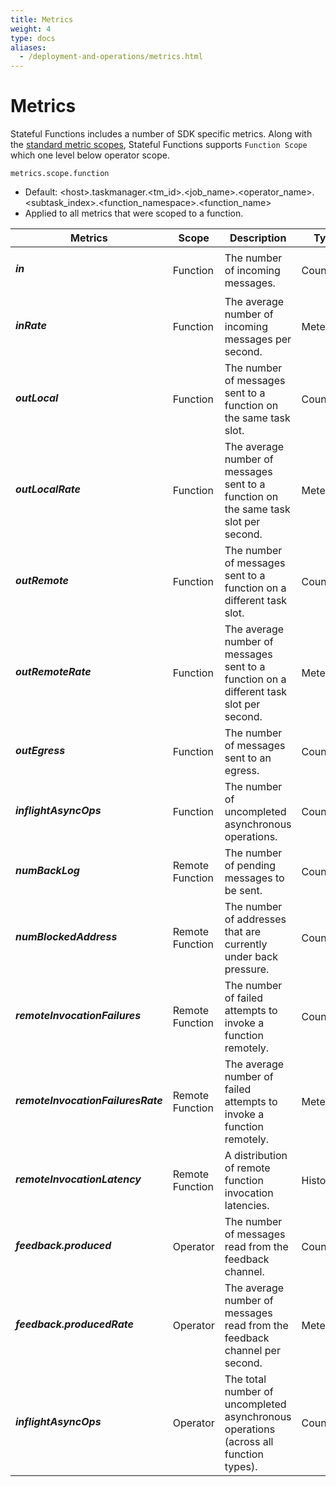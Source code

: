 ```yaml
---
title: Metrics
weight: 4
type: docs
aliases:
  - /deployment-and-operations/metrics.html
---
```

<!--
Licensed to the Apache Software Foundation (ASF) under one
or more contributor license agreements.  See the NOTICE file
distributed with this work for additional information
regarding copyright ownership.  The ASF licenses this file
to you under the Apache License, Version 2.0 (the
"License"); you may not use this file except in compliance
with the License.  You may obtain a copy of the License at

  http://www.apache.org/licenses/LICENSE-2.0

Unless required by applicable law or agreed to in writing,
software distributed under the License is distributed on an
"AS IS" BASIS, WITHOUT WARRANTIES OR CONDITIONS OF ANY
KIND, either express or implied.  See the License for the
specific language governing permissions and limitations
under the License.
-->

# Metrics

Stateful Functions includes a number of SDK specific metrics.
Along with the [standard metric scopes](https://ci.apache.org/projects/flink/flink-docs-stable/monitoring/metrics.html#system-scope), Stateful Functions supports ``Function Scope`` which one level below operator scope.

``metrics.scope.function``
* Default: &lt;host&gt;.taskmanager.&lt;tm_id&gt;.&lt;job_name&gt;.&lt;operator_name&gt;.&lt;subtask_index&gt;.&lt;function_namespace&gt;.&lt;function_name&gt;
* Applied to all metrics that were scoped to a function.


<table class="table table-bordered">
    <thead>
        <tr>
            <th class="text-left" style="width: 20%">Metrics</th>
            <th class="text-left" style="width: 15%">Scope</th>
            <th class="text-left" style="width: 15%">Description</th>
            <th class="text-left" style="width: 10%">Type</th>
        </tr>
    </thead>
    <tbody>
        <tr>
            <td><h5>in</h5></td>
            <td>Function</td>
            <td>The number of incoming messages.</td>
            <td>Counter</td>
        </tr>
        <tr>
            <td><h5>inRate</h5></td>
            <td>Function</td>
            <td>The average number of incoming messages per second.</td>
            <td>Meter</td>
        </tr>
        <tr>
            <td><h5>outLocal</h5></td>
            <td>Function</td>
            <td>The number of messages sent to a function on the same task slot.</td>
            <td>Counter</td>
        </tr>
        <tr>
            <td><h5>outLocalRate</h5></td>
            <td>Function</td>
            <td>The average number of messages sent to a function on the same task slot per second.</td>
            <td>Meter</td>
        </tr>
        <tr>
            <td><h5>outRemote</h5></td>
            <td>Function</td>
            <td>The number of messages sent to a function on a different task slot.</td>
            <td>Counter</td>
        </tr>
        <tr>
            <td><h5>outRemoteRate</h5></td>
            <td>Function</td>
            <td>The average number of messages sent to a function on a different task slot per second.</td>
            <td>Meter</td>
        </tr>
        <tr>
            <td><h5>outEgress</h5></td>
            <td>Function</td>
            <td>The number of messages sent to an egress.</td>
            <td>Counter</td>
        </tr>
       <tr>
            <td><h5>inflightAsyncOps</h5></td>
            <td>Function</td>
            <td>The number of uncompleted asynchronous operations.</td>
            <td>Counter</td>
        </tr>
        <tr>
            <td><h5>numBackLog</h5></td>
            <td>Remote Function</td>
            <td>The number of pending messages to be sent.</td>
            <td>Counter</td>
        </tr> 
        <tr>
           <td><h5>numBlockedAddress</h5></td>
           <td>Remote Function</td>
           <td>The number of addresses that are currently under back pressure.</td>
           <td>Counter</td>
        </tr>
        <tr>
            <td><h5>remoteInvocationFailures</h5></td>
            <td>Remote Function</td>
            <td>The number of failed attempts to invoke a function remotely.</td>
            <td>Counter</td>
         </tr>
         <tr>
            <td><h5>remoteInvocationFailuresRate</h5></td>
            <td>Remote Function</td>
            <td>The average number of failed attempts to invoke a function remotely.</td>
            <td>Meter</td>
         </tr>
         <tr>
            <td><h5>remoteInvocationLatency</h5></td>
            <td>Remote Function</td>
            <td>A distribution of remote function invocation latencies.</td>
            <td>Histogram</td>
        </tr>
        <tr>
            <td><h5>feedback.produced</h5></td>
            <td>Operator</td>
            <td>The number of messages read from the feedback channel.</td>
            <td>Counter</td>
        </tr>
        <tr>
            <td><h5>feedback.producedRate</h5></td>
            <td>Operator</td>
            <td>The average number of messages read from the feedback channel per second.</td>
            <td>Meter</td>
        </tr>
        <tr>
            <td><h5>inflightAsyncOps</h5></td>
            <td>Operator</td>
            <td>The total number of uncompleted asynchronous operations (across all function types).</td>
            <td>Counter</td>
        </tr>
    </tbody>
</table>